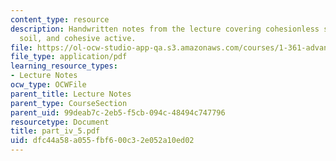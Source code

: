 ```yaml
---
content_type: resource
description: Handwritten notes from the lecture covering cohesionless soil, cohesive
  soil, and cohesive active.
file: https://ol-ocw-studio-app-qa.s3.amazonaws.com/courses/1-361-advanced-soil-mechanics-fall-2004/dfc44a58a055fbf600c32e052a10ed02_part_iv_5.pdf
file_type: application/pdf
learning_resource_types:
- Lecture Notes
ocw_type: OCWFile
parent_title: Lecture Notes
parent_type: CourseSection
parent_uid: 99deab7c-2eb5-f5cb-094c-48494c747796
resourcetype: Document
title: part_iv_5.pdf
uid: dfc44a58-a055-fbf6-00c3-2e052a10ed02
---
```

